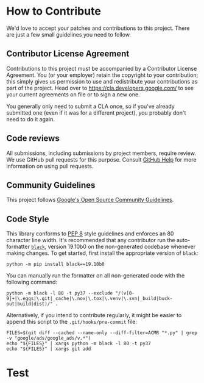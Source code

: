 # How to Contribute

We'd love to accept your patches and contributions to this project. There are
just a few small guidelines you need to follow.

## Contributor License Agreement

Contributions to this project must be accompanied by a Contributor License
Agreement. You (or your employer) retain the copyright to your contribution;
this simply gives us permission to use and redistribute your contributions as
part of the project. Head over to <https://cla.developers.google.com/> to see
your current agreements on file or to sign a new one.

You generally only need to submit a CLA once, so if you've already submitted one
(even if it was for a different project), you probably don't need to do it
again.

## Code reviews

All submissions, including submissions by project members, require review. We
use GitHub pull requests for this purpose. Consult
[GitHub Help](https://help.github.com/articles/about-pull-requests/) for more
information on using pull requests.

## Community Guidelines

This project follows [Google's Open Source Community
Guidelines](https://opensource.google.com/conduct/).

## Code Style

This library conforms to [PEP 8](https://www.python.org/dev/peps/pep-0008/)
style guidelines and enforces an 80 character line width. It's recommended
that any contributor run the auto-formatter [`black`](https://github.com/psf/black),
version 19.10b0 on the non-generated codebase whenever making changes. To get
started, first install the appropriate version of `black`:

```
python -m pip install black==19.10b0
```

You can manually run the formatter on all non-generated code with the following
command:

```
python -m black -l 80 -t py37 --exclude "/(v[0-9]+|\.eggs|\.git|_cache|\.nox|\.tox|\.venv|\.svn|_build|buck-out|build|dist)/" .
```

Alternatively, if you intend to contribute regularly, it might be easier to
append this script to the `.git/hooks/pre-commit` file:

```
FILES=$(git diff --cached --name-only --diff-filter=ACMR "*.py" | grep -v "google/ads/google_ads/v.*")
echo "${FILES}" | xargs python -m black -l 80 -t py37
echo "${FILES}" | xargs git add
```
# Test
